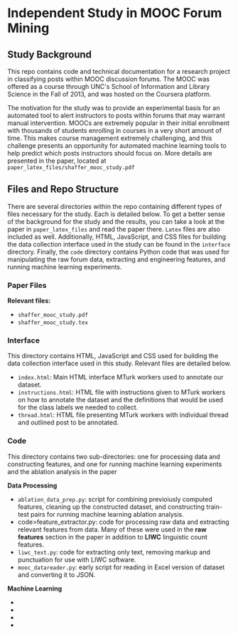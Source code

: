 <h1>Independent Study in MOOC Forum Mining</h1>
<h2>Study Background</h2>
<p>This repo contains code and technical documentation for a research project in classifying posts within MOOC discussion forums. The MOOC was offered as a course through UNC's School of Information and Library Science in the Fall of 2013, and was hosted on the Coursera platform.</p>
<p>The motivation for the study was to provide an experimental basis for an automated tool to alert instructors to posts within forums that may warrant manual intervention. MOOCs are extremely popular in their initial enrollment with thousands of students enrolling in courses in a very short amount of time. This makes course management extremely challenging, and this challenge presents an opportunity for automated machine learning tools to help predict which posts instructors should focus on. More details are presented in the paper, located at <code>paper_latex_files/shaffer_mooc_study.pdf</code></p>

<h2>Files and Repo Structure</h2>
<p>There are several directories within the repo containing different types of files necessary for the study. Each is detailed below. To get a better sense of the background for the study and the results, you can take a look at the paper in <code>paper_latex_files</code> and read the paper there. <code>Latex</code> files are also included as well. Additionally, HTML, JavaScript, and CSS files for building the data collection interface used in the study can be found in the <code>interface</code> directory. Finally, the <code>code</code> directory contains Python code that was used for manipulating the raw forum data, extracting and engineering features, and running machine learning experiments.</p>

<h3>Paper Files</h3>
<b>Relevant files:</b>
<ul>
<li><code>shaffer_mooc_study.pdf</code></li>
<li><code>shaffer_mooc_study.tex</code></li>
</ul>
<h3>Interface</h3>
<p>This directory contains HTML, JavaScript and CSS used for building the data collection interface used in this study. Relevant files are detailed below.</p>
<ul>
<li><code>index.html</code>: Main HTML interface MTurk workers used to annotate our dataset.</li>
<li><code>instructions.html</code>: HTML file with instructions given to MTurk workers on how to annotate the dataset and the definitions that would be used for the class labels we needed to collect.</li>
<li><code>thread.html</code>: HTML file presenting MTurk workers with individual thread and outlined post to be annotated.</li>
</ul>

<h3>Code</h3>
<p>This directory contains two sub-directories: one for processing data and constructing features, and one for running machine learning experiments and the ablation analysis in the paper</p>
<b>Data Processing</b>
<ul>
<li><code>ablation_data_prep.py</code>: script for combining previoiusly computed features, cleaning up the constructed dataset, and constructing train-test pairs for running machine learning ablation analysis.</li>
<li>code>feature_extractor.py</code>: code for processing raw data and extracting relevant features from data. Many of these were used in the <b>raw features</b> section in the paper in addition to <b>LIWC</b> linguistic count features.</li>
<li><code>liwc_text.py</code>: code for extracting only text, removing markup and punctuation for use with LIWC software.</li>
<li><code>mooc_datareader.py</code>: early script for reading in Excel version of dataset and converting it to JSON.</li>
</ul>
<b>Machine Learning</b>
<ul>
<li></li>
<li></li>
<li></li>
<li></li>
</ul>
